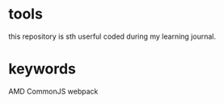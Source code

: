 # tools
this repository is sth userful coded during my learning journal.

# keywords
AMD CommonJS webpack 


